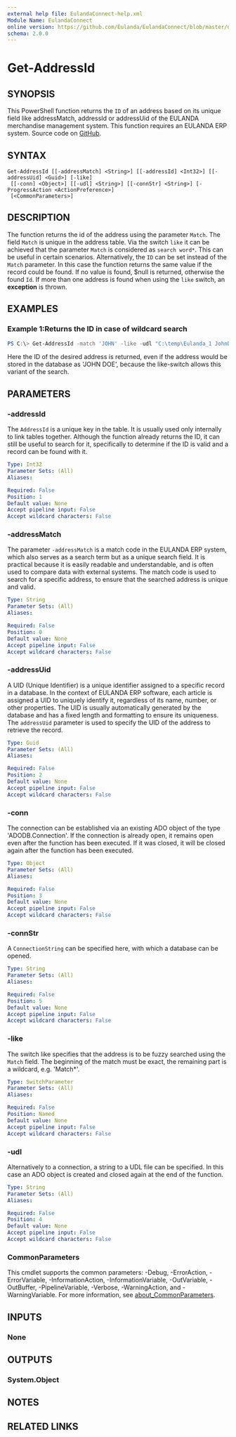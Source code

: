 ```yaml
---
external help file: EulandaConnect-help.xml
Module Name: EulandaConnect
online version: https://github.com/Eulanda/EulandaConnect/blob/master/docs/Get-AddressId.md
schema: 2.0.0
---
```


# Get-AddressId

## SYNOPSIS
This PowerShell function returns the `ID` of an address based on its unique field like addressMatch, addressId or addressUid of the EULANDA merchandise management system. This function requires an EULANDA ERP system. Source code on [GitHub](https://github.com/Eulanda/EulandaConnect/blob/master/source/public/Get-AddressId.ps1).

## SYNTAX

```
Get-AddressId [[-addressMatch] <String>] [[-addressId] <Int32>] [[-addressUid] <Guid>] [-like]
 [[-conn] <Object>] [[-udl] <String>] [[-connStr] <String>] [-ProgressAction <ActionPreference>]
 [<CommonParameters>]
```

## DESCRIPTION
The function returns the id of the address using the parameter `Match`. The field `Match` is unique in the address table. Via the switch `like` it can be achieved that the parameter `Match` is considered as `search word*`. This can be useful in certain scenarios. Alternatively, the `ID` can be set instead of the `Match` parameter. In this case the function returns the same value if the record could be found. If no value is found, $null is returned, otherwise the found `Id`. If more than one address is found when using the `like` switch, an **exception** is thrown.

## EXAMPLES

### Example 1:Returns the ID in case of wildcard search
```powershell
PS C:\> Get-AddressId -match 'JOHN' -like -udl "C:\temp\Eulanda_1 JohnDoe.udl"
```

Here the ID of the desired address is returned, even if the address would be stored in the database as 'JOHN DOE', because the like-switch allows this variant of the search.

## PARAMETERS

### -addressId
The `AddressId` is a unique key in the table. It is usually used only internally to link tables together. Although the function already returns the ID, it can still be useful to search for it, specifically to determine if the ID is valid and a record can be found with it.

```yaml
Type: Int32
Parameter Sets: (All)
Aliases:

Required: False
Position: 1
Default value: None
Accept pipeline input: False
Accept wildcard characters: False
```

### -addressMatch
The parameter `-addressMatch` is a match code in the EULANDA ERP system, which also serves as a search term but as a unique search field. It is practical because it is easily readable and understandable, and is often used to compare data with external systems. The match code is used to search for a specific address, to ensure that the searched address is unique and valid.

```yaml
Type: String
Parameter Sets: (All)
Aliases:

Required: False
Position: 0
Default value: None
Accept pipeline input: False
Accept wildcard characters: False
```

### -addressUid
A UID (Unique Identifier) is a unique identifier assigned to a specific record in a database. In the context of EULANDA ERP software, each article is assigned a UID to uniquely identify it, regardless of its name, number, or other properties. The UID is usually automatically generated by the database and has a fixed length and formatting to ensure its uniqueness. The `addressUid` parameter is used to specify the UID of the address to retrieve the record.

```yaml
Type: Guid
Parameter Sets: (All)
Aliases:

Required: False
Position: 2
Default value: None
Accept pipeline input: False
Accept wildcard characters: False
```

### -conn
The connection can be established via an existing ADO object of the type 'ADODB.Connection'. If the connection is already open, it remains open even after the function has been executed. If it was closed, it will be closed again after the function has been executed.

```yaml
Type: Object
Parameter Sets: (All)
Aliases:

Required: False
Position: 3
Default value: None
Accept pipeline input: False
Accept wildcard characters: False
```

### -connStr
A `ConnectionString` can be specified here, with which a database can be opened.

```yaml
Type: String
Parameter Sets: (All)
Aliases:

Required: False
Position: 5
Default value: None
Accept pipeline input: False
Accept wildcard characters: False
```

### -like
The switch like specifies that the address is to be fuzzy searched using the `Match` field. The beginning of the match must be exact, the remaining part is a wildcard, e.g. 'Match*'.

```yaml
Type: SwitchParameter
Parameter Sets: (All)
Aliases:

Required: False
Position: Named
Default value: None
Accept pipeline input: False
Accept wildcard characters: False
```

### -udl
Alternatively to a connection, a string to a UDL file can be specified. In this case an ADO object is created and closed again at the end of the function.

```yaml
Type: String
Parameter Sets: (All)
Aliases:

Required: False
Position: 4
Default value: None
Accept pipeline input: False
Accept wildcard characters: False
```


### CommonParameters
This cmdlet supports the common parameters: -Debug, -ErrorAction, -ErrorVariable, -InformationAction, -InformationVariable, -OutVariable, -OutBuffer, -PipelineVariable, -Verbose, -WarningAction, and -WarningVariable. For more information, see [about_CommonParameters](http://go.microsoft.com/fwlink/?LinkID=113216).

## INPUTS

### None

## OUTPUTS

### System.Object
## NOTES

## RELATED LINKS

